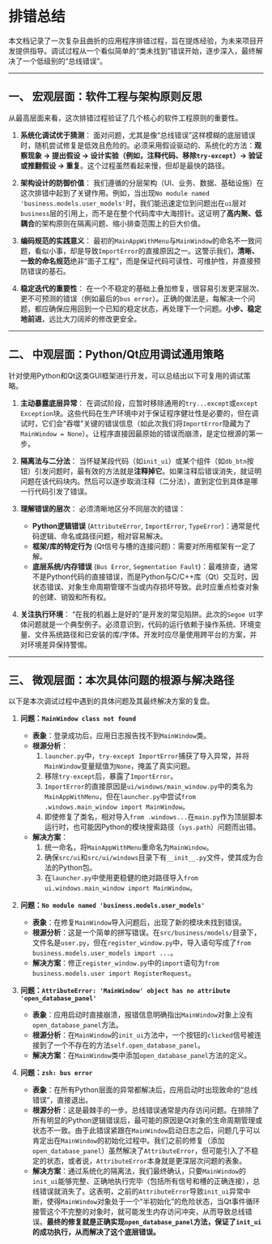# 排错总结

本文档记录了一次复杂且曲折的应用程序排错过程，旨在提炼经验，为未来项目开发提供指导。调试过程从一个看似简单的“类未找到”错误开始，逐步深入，最终解决了一个低级别的“总线错误”。

---

## 一、 宏观层面：软件工程与架构原则反思

从最高层面来看，这次排错过程验证了几个核心的软件工程原则的重要性。

1. **系统化调试优于猜测**：
    面对问题，尤其是像“总线错误”这样模糊的底层错误时，随机尝试修复是低效且危险的。必须采用假设驱动的、系统化的方法：**观察现象 -> 提出假设 -> 设计实验（例如，注释代码、移除`try-except`）-> 验证或推翻假设 -> 重复**。这个过程虽然看起来慢，但却是最快的路径。

2. **架构设计的防御价值**：
    我们遵循的分层架构（UI、业务、数据、基础设施）在这次排错中起到了关键作用。例如，当出现`No module named 'business.models.user_models'`时，我们能迅速定位到问题出在`ui`层对`business`层的引用上，而不是在整个代码库中大海捞针。这证明了**高内聚、低耦合**的架构原则在隔离问题、缩小排查范围上的巨大价值。

3. **编码规范的实践意义**：
    最初的`MainAppWithMenu`与`MainWindow`的命名不一致问题，看似小事，却是导致`ImportError`的直接原因之一。这警示我们，**清晰、一致的命名规范**绝非“面子工程”，而是保证代码可读性、可维护性，并直接预防错误的基石。

4. **稳定迭代的重要性**：
    在一个不稳定的基础上叠加修复，很容易引发更深层次、更不可预测的错误（例如最后的`bus error`）。正确的做法是，每解决一个问题，都应确保应用回到一个已知的稳定状态，再处理下一个问题。**小步、稳定地前进**，远比大刀阔斧的修改更安全。

---

## 二、 中观层面：Python/Qt应用调试通用策略

针对使用Python和Qt这类GUI框架进行开发，可以总结出以下可复用的调试策略。

1. **主动暴露底层异常**：
    在调试阶段，应暂时移除通用的`try...except`或`except Exception`块。这些代码在生产环境中对于保证程序健壮性是必要的，但在调试时，它们会“吞噬”关键的错误信息（如此次我们将`ImportError`隐藏为了`MainWindow = None`）。让程序直接因最原始的错误而崩溃，是定位根源的第一步。

2. **隔离法与二分法**：
    当怀疑某段代码（如`init_ui`）或某个组件（如`db_btn`按钮）引发问题时，最有效的方法就是**注释掉它**。如果注释后错误消失，就证明问题在该代码块内。然后可以逐步取消注释（二分法），直到定位到具体是哪一行代码引发了错误。

3. **理解错误的层次**：
    必须清晰地区分不同层次的错误：
    * **Python逻辑错误** (`AttributeError`, `ImportError`, `TypeError`)：通常是代码逻辑、命名或路径问题，相对容易解决。
    * **框架/库的特定行为** (Qt信号与槽的连接问题)：需要对所用框架有一定了解。
    * **底层系统/内存错误** (`Bus Error`, `Segmentation Fault`)：最难排查，通常不是Python代码的直接错误，而是Python与C/C++库（Qt）交互时，因状态错误、对象生命周期管理不当或内存损坏导致。此时应重点检查对象的创建、销毁和所有权。

4. **关注执行环境**：
    “在我的机器上是好的”是开发的常见陷阱。此次的`Segoe UI`字体问题就是一个典型例子。必须意识到，代码的运行依赖于操作系统、环境变量、文件系统路径和已安装的库/字体。开发时应尽量使用跨平台的方案，并对环境差异保持警惕。

---

## 三、 微观层面：本次具体问题的根源与解决路径

以下是本次调试过程中遇到的具体问题及其最终解决方案的复盘。

1. **问题：`MainWindow class not found`**
    * **表象**：登录成功后，应用日志报告找不到`MainWindow`类。
    * **根源分析**：
        1. `launcher.py`中，`try-except ImportError`捕获了导入异常，并将`MainWindow`变量赋值为`None`，掩盖了真实问题。
        2. 移除`try-except`后，暴露了`ImportError`。
        3. `ImportError`的直接原因是`ui/windows/main_window.py`中的类名为`MainAppWithMenu`，但在`launcher.py`中尝试`from .windows.main_window import MainWindow`。
        4. 即使修复了类名，相对导入`from .windows...`在`main.py`作为顶层脚本运行时，也可能因Python的模块搜索路径（`sys.path`）问题而出错。
    * **解决方案**：
        1. 统一命名，将`MainAppWithMenu`重命名为`MainWindow`。
        2. 确保`src/ui`和`src/ui/windows`目录下有`__init__.py`文件，使其成为合法的Python包。
        3. 在`launcher.py`中使用更稳健的绝对路径导入`from ui.windows.main_window import MainWindow`。

2. **问题：`No module named 'business.models.user_models'`**
    * **表象**：在修复`MainWindow`导入问题后，出现了新的模块未找到错误。
    * **根源分析**：这是一个简单的拼写错误。在`src/business/models/`目录下，文件名是`user.py`，但在`register_window.py`中，导入语句写成了`from business.models.user_models import ...`。
    * **解决方案**：修正`register_window.py`中的`import`语句为`from business.models.user import RegisterRequest`。

3. **问题：`AttributeError: 'MainWindow' object has no attribute 'open_database_panel'`**
    * **表象**：应用启动时直接崩溃，报错信息明确指出`MainWindow`对象上没有`open_database_panel`方法。
    * **根源分析**：在`MainWindow`的`init_ui`方法中，一个按钮的`clicked`信号被连接到了一个不存在的方法`self.open_database_panel`。
    * **解决方案**：在`MainWindow`类中添加`open_database_panel`方法的定义。

4. **问题：`zsh: bus error`**
    * **表象**：在所有Python层面的异常都解决后，应用启动时出现致命的“总线错误”，直接退出。
    * **根源分析**：这是最棘手的一步。总线错误通常是内存访问问题。在排除了所有明显的Python逻辑错误后，最可能的原因是Qt对象的生命周期管理或状态不一致。由于此错误紧跟在`MainWindow`启动日志之后，问题几乎可以肯定出在`MainWindow`的初始化过程中。我们之前的修复（添加`open_database_panel`）虽然解决了`AttributeError`，但可能引入了不稳定的状态，或者说，`AttributeError`本身就是更深层次问题的表象。
    * **解决方案**：通过系统化的隔离法，我们最终确认，只要`MainWindow`的`init_ui`能够完整、正确地执行完毕（包括所有信号和槽的正确连接），总线错误就消失了。这表明，之前的`AttributeError`导致`init_ui`异常中断，使得`MainWindow`对象处于一个“半初始化”的危险状态，当Qt事件循环接管这个不完整的对象时，就可能发生内存访问冲突，从而导致总线错误。**最终的修复就是正确实现`open_database_panel`方法，保证了`init_ui`的成功执行，从而解决了这个底层错误。**
